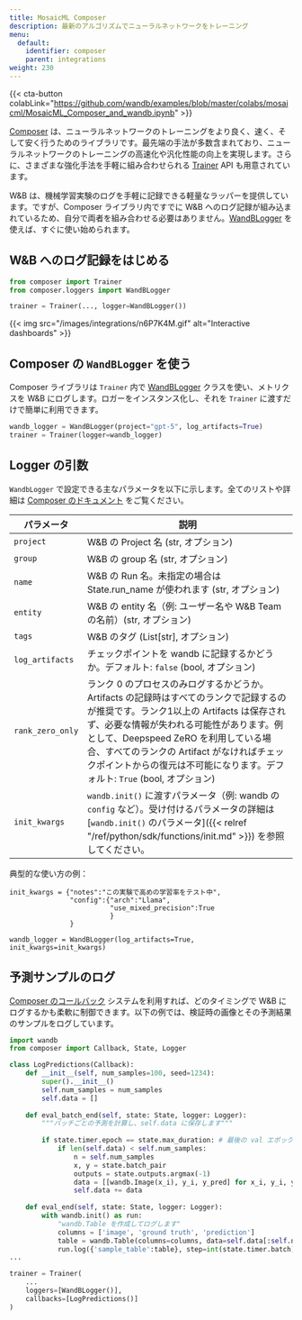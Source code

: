 ```yaml
---
title: MosaicML Composer
description: 最新のアルゴリズムでニューラルネットワークをトレーニング
menu:
  default:
    identifier: composer
    parent: integrations
weight: 230
---
```


{{< cta-button colabLink="https://github.com/wandb/examples/blob/master/colabs/mosaicml/MosaicML_Composer_and_wandb.ipynb" >}}

[Composer](https://github.com/mosaicml/composer) は、ニューラルネットワークのトレーニングをより良く、速く、そして安く行うためのライブラリです。最先端の手法が多数含まれており、ニューラルネットワークのトレーニングの高速化や汎化性能の向上を実現します。さらに、さまざまな強化手法を手軽に組み合わせられる [Trainer](https://docs.mosaicml.com/projects/composer/en/stable/trainer/using_the_trainer.html) API も用意されています。

W&B は、機械学習実験のログを手軽に記録できる軽量なラッパーを提供しています。ですが、Composer ライブラリ内ですでに W&B へのログ記録が組み込まれているため、自分で両者を組み合わせる必要はありません。[WandBLogger](https://docs.mosaicml.com/projects/composer/en/stable/trainer/file_uploading.html#weights-biases-artifacts) を使えば、すぐに使い始められます。

## W&B へのログ記録をはじめる

```python
from composer import Trainer
from composer.loggers import WandBLogger

trainer = Trainer(..., logger=WandBLogger())
```

{{< img src="/images/integrations/n6P7K4M.gif" alt="Interactive dashboards" >}}

## Composer の `WandBLogger` を使う

Composer ライブラリは `Trainer` 内で [WandBLogger](https://docs.mosaicml.com/projects/composer/en/stable/trainer/file_uploading.html#weights-biases-artifacts) クラスを使い、メトリクスを W&B にログします。ロガーをインスタンス化し、それを `Trainer` に渡すだけで簡単に利用できます。

```python
wandb_logger = WandBLogger(project="gpt-5", log_artifacts=True)
trainer = Trainer(logger=wandb_logger)
```

## Logger の引数

`WandbLogger` で設定できる主なパラメータを以下に示します。全てのリストや詳細は [Composer のドキュメント](https://docs.mosaicml.com/projects/composer/en/stable/api_reference/generated/composer.loggers.WandBLogger.html) をご覧ください。

| パラメータ                       | 説明                                                                                                                                                                                                                                                                                                                                                              |
| ------------------------------- | ------------------------------------------------------------------------------------------------------------------------------------------------------------------------------------------------------------------------------------------------------------------------------------------------------------------------------------------------------------------------ |
| `project`                 | W&B の Project 名 (str, オプション)
| `group`                   | W&B の group 名 (str, オプション)
| `name`                   |  W&B の Run 名。未指定の場合は State.run_name が使われます (str, オプション)
| `entity`                   | W&B の entity 名（例: ユーザー名や W&B Team の名前）(str, オプション)
| `tags`                   | W&B のタグ (List[str], オプション)
| `log_artifacts`                 | チェックポイントを wandb に記録するかどうか。デフォルト: `false` (bool, オプション)|
| `rank_zero_only`         | ランク 0 のプロセスのみログするかどうか。Artifacts の記録時はすべてのランクで記録するのが推奨です。ランク1以上の Artifacts は保存されず、必要な情報が失われる可能性があります。例として、Deepspeed ZeRO を利用している場合、すべてのランクの Artifact がなければチェックポイントからの復元は不可能になります。デフォルト: `True` (bool, オプション)
| `init_kwargs`                   | `wandb.init()` に渡すパラメータ（例: wandb の `config` など）。受け付けるパラメータの詳細は [`wandb.init()` のパラメータ]({{< relref "/ref/python/sdk/functions/init.md" >}}) を参照してください。

典型的な使い方の例：

```
init_kwargs = {"notes":"この実験で高めの学習率をテスト中", 
               "config":{"arch":"Llama",
                         "use_mixed_precision":True
                         }
               }

wandb_logger = WandBLogger(log_artifacts=True, init_kwargs=init_kwargs)
```

## 予測サンプルのログ

[Composer のコールバック](https://docs.mosaicml.com/projects/composer/en/stable/trainer/callbacks.html) システムを利用すれば、どのタイミングで W&B にログするかも柔軟に制御できます。以下の例では、検証時の画像とその予測結果のサンプルをログしています。

```python
import wandb
from composer import Callback, State, Logger

class LogPredictions(Callback):
    def __init__(self, num_samples=100, seed=1234):
        super().__init__()
        self.num_samples = num_samples
        self.data = []
        
    def eval_batch_end(self, state: State, logger: Logger):
        """バッチごとの予測を計算し、self.data に保存します"""
        
        if state.timer.epoch == state.max_duration: # 最後の val エポック時
            if len(self.data) < self.num_samples:
                n = self.num_samples
                x, y = state.batch_pair
                outputs = state.outputs.argmax(-1)
                data = [[wandb.Image(x_i), y_i, y_pred] for x_i, y_i, y_pred in list(zip(x[:n], y[:n], outputs[:n]))]
                self.data += data
            
    def eval_end(self, state: State, logger: Logger):
        with wandb.init() as run:
            "wandb.Table を作成してログします"
            columns = ['image', 'ground truth', 'prediction']
            table = wandb.Table(columns=columns, data=self.data[:self.num_samples])
            run.log({'sample_table':table}, step=int(state.timer.batch))         
...

trainer = Trainer(
    ...
    loggers=[WandBLogger()],
    callbacks=[LogPredictions()]
)
```